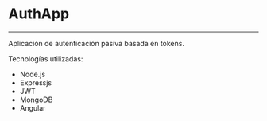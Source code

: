 # AuthApp
---
Aplicación de autenticación pasiva basada en tokens. 

Tecnologías utilizadas:

* Node.js
* Expressjs
* JWT
* MongoDB
* Angular
